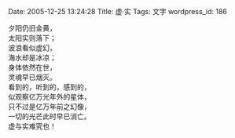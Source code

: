 Date: 2005-12-25 13:24:28
Title: 虚·实
Tags: 文字
wordpress_id: 186
  
夕阳仍旧金黄，  
太阳实则落下；  
波浪看似虚幻，  
海水却是冰凉；  
身体依然在世，  
灵魂早已烟灭。  
看到的，听到的，感到的，  
似观察亿万光年外的星体，  
只不过是亿万年前之幻像，  
一切的光芒此时早已消亡。  
虚与实难究也！
